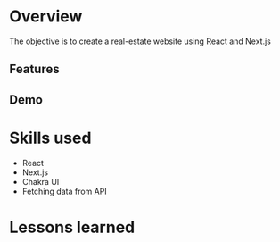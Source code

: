 # Overview
The objective is to create a real-estate website using React and Next.js
## Features

## Demo

# Skills used
- React
- Next.js
- Chakra UI
- Fetching data from API

# Lessons learned